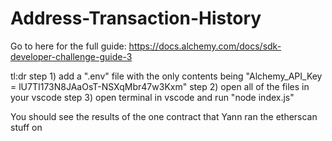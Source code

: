 # Address-Transaction-History

Go to here for the full guide: https://docs.alchemy.com/docs/sdk-developer-challenge-guide-3

tl:dr
step 1) add a ".env" file with the only contents being "Alchemy_API_Key = lU7TI173N8JAaOsT-NSXqMbr47w3Kxm"
step 2) open all of the files in your vscode
step 3) open terminal in vscode and run "node index.js"

You should see the results of the one contract that Yann ran the etherscan stuff on

